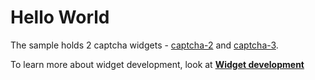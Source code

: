 # Hello World

The sample holds 2 captcha widgets - [captcha-2](./src/app/widgets/captcha-2/captcha-2.tsx) and [captcha-3](./src/app/widgets/captcha-3/captcha-3.tsx).

To learn more about widget development, look at [**Widget development**](./docs/Widgets.md)

